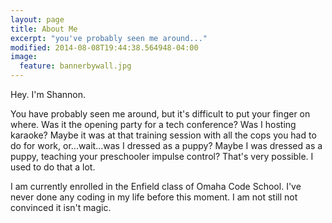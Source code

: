 ```yaml
---
layout: page
title: About Me
excerpt: "you've probably seen me around..."
modified: 2014-08-08T19:44:38.564948-04:00
image:
  feature: bannerbywall.jpg
---
```


Hey. I'm Shannon.

You have probably seen me around, but it's difficult to put your finger on where. Was it the opening party for a tech conference? Was I hosting karaoke? Maybe it was at that training session with all the cops you had to do for work, or...wait...was I dressed as a puppy? Maybe I was dressed as a puppy, teaching your preschooler impulse control? That's very possible. I used to do that a lot.

I am currently enrolled in the Enfield class of Omaha Code School. I've never done any coding in my life before this moment. I am not still not convinced it isn't magic.


[^1]: Example: *domain.com/category-name/post-title*